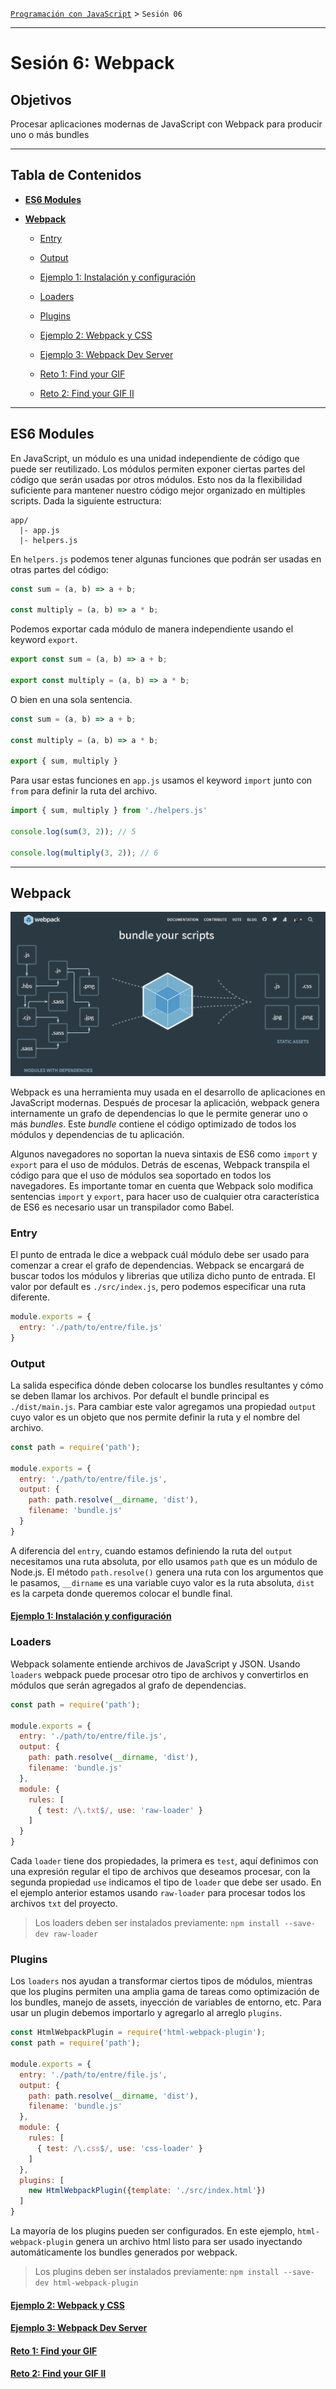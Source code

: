 [`Programación con JavaScript`](../Readme.md) > `Sesión 06`

---

# Sesión 6: Webpack

## Objetivos

Procesar aplicaciones modernas de JavaScript con Webpack para producir uno o más bundles

---

## Tabla de Contenidos

- **[ES6 Modules](#es6-modules)**

- **[Webpack](#webpack)**

    - [Entry](#entry)
    
    - [Output](#output)
    
    - [Ejemplo 1: Instalación y configuración](./Ejemplo-01/Readme.md)
    
    - [Loaders](#loaders)
    
    - [Plugins](#plugins)
    
    - [Ejemplo 2: Webpack y CSS](./Ejemplo-02/Readme.md)
    
    - [Ejemplo 3: Webpack Dev Server](./Ejemplo-03/Readme.md)
    
    - [Reto 1: Find your GIF](./Reto-01/Readme.md)
    
    - [Reto 2: Find your GIF II](./Reto-02/Readme.md)
    
---

## ES6 Modules

En JavaScript, un módulo es una unidad independiente de código que puede ser reutilizado. Los módulos permiten exponer
ciertas partes del código que serán usadas por otros módulos. Esto nos da la flexibilidad suficiente para mantener 
nuestro código mejor organizado en múltiples scripts. Dada la siguiente estructura:

```
app/
  |- app.js
  |- helpers.js
```

En `helpers.js` podemos tener algunas funciones que podrán ser usadas en otras partes del código:

```javascript
const sum = (a, b) => a + b;

const multiply = (a, b) => a * b;
```

Podemos exportar cada módulo de manera independiente usando el keyword `export`.

```javascript
export const sum = (a, b) => a + b;

export const multiply = (a, b) => a * b;
```

O bien en una sola sentencia.

```javascript
const sum = (a, b) => a + b;

const multiply = (a, b) => a * b;

export { sum, multiply }
```

Para usar estas funciones en `app.js` usamos el keyword `import` junto con `from` para definir la ruta del archivo.

```javascript
import { sum, multiply } from './helpers.js'

console.log(sum(3, 2)); // 5

console.log(multiply(3, 2)); // 6
```

---

## Webpack

![Webpack](./assets/webpack.png)

Webpack es una herramienta muy usada en el desarrollo de aplicaciones en JavaScript modernas. Después de procesar la
aplicación, webpack genera internamente un grafo de dependencias lo que le permite generar uno o más _bundles_. Este
_bundle_ contiene el código optimizado de todos los módulos y dependencias de tu aplicación.

Algunos navegadores no soportan la nueva sintaxis de ES6 como `import` y `export` para el uso de módulos. Detrás de 
escenas, Webpack transpila el código para que el uso de módulos sea soportado en todos los navegadores. Es importante
tomar en cuenta que Webpack solo modifica sentencias `import` y `export`, para hacer uso de cualquier otra característica
de ES6 es necesario usar un transpilador como Babel.

### Entry

El punto de entrada le dice a webpack cuál módulo debe ser usado para comenzar a crear el grafo de dependencias. Webpack
se encargará de buscar todos los módulos y librerias que utiliza dicho punto de entrada. El valor por default es 
`./src/index.js`, pero podemos especificar una ruta diferente.

```javascript
module.exports = {
  entry: './path/to/entre/file.js'
}
```

### Output

La salida especifica dónde deben colocarse los bundles resultantes y cómo se deben llamar los archivos. Por default el
bundle principal es `./dist/main.js`. Para cambiar este valor agregamos una propiedad `output` cuyo valor es un objeto
que nos permite definir la ruta y el nombre del archivo.

```javascript
const path = require('path');

module.exports = {
  entry: './path/to/entre/file.js',
  output: {
    path: path.resolve(__dirname, 'dist'),
    filename: 'bundle.js'
  }
}
```

A diferencia del `entry`, cuando estamos definiendo la ruta del `output` necesitamos una ruta absoluta, por ello usamos
`path` que es un módulo de Node.js. El método `path.resolve()` genera una ruta con los argumentos que le pasamos, 
`__dirname` es una variable cuyo valor es la ruta absoluta, `dist` es la carpeta donde queremos colocar el bundle final.

#### [Ejemplo 1: Instalación y configuración](./Ejemplo-01/Readme.md)

### Loaders

Webpack solamente entiende archivos de JavaScript y JSON. Usando `loaders` webpack puede procesar otro tipo de archivos
y convertirlos en módulos que serán agregados al grafo de dependencias.

```javascript
const path = require('path');

module.exports = {
  entry: './path/to/entre/file.js',
  output: {
    path: path.resolve(__dirname, 'dist'),
    filename: 'bundle.js'
  },
  module: {
    rules: [
      { test: /\.txt$/, use: 'raw-loader' }
    ] 
  }
}
```

Cada `loader` tiene dos propiedades, la primera es `test`, aquí definimos con una expresión regular el tipo de archivos 
que deseamos procesar, con la segunda propiedad `use` indicamos el tipo de `loader` que debe ser usado. En el ejemplo
anterior estamos usando `raw-loader` para procesar todos los archivos `txt` del proyecto.

> Los loaders deben ser instalados previamente: `npm install --save-dev raw-loader`

### Plugins

Los `loaders` nos ayudan a transformar ciertos tipos de módulos, mientras que los plugins permiten una amplia gama de
tareas como optimización de los bundles, manejo de assets, inyección de variables de entorno, etc. Para usar un plugin
debemos importarlo y agregarlo al arreglo `plugins`.

```javascript
const HtmlWebpackPlugin = require('html-webpack-plugin');
const path = require('path');

module.exports = {
  entry: './path/to/entre/file.js',
  output: {
    path: path.resolve(__dirname, 'dist'),
    filename: 'bundle.js'
  },
  module: {
    rules: [
      { test: /\.css$/, use: 'css-loader' }
    ] 
  },
  plugins: [
    new HtmlWebpackPlugin({template: './src/index.html'})
  ]
}
```

La mayoría de los plugins pueden ser configurados. En este ejemplo, `html-webpack-plugin` genera un archivo html listo
para ser usado inyectando automáticamente los bundles generados por webpack.

> Los plugins deben ser instalados previamente: `npm install --save-dev html-webpack-plugin`

#### [Ejemplo 2: Webpack y CSS](./Ejemplo-02/Readme.md)

#### [Ejemplo 3: Webpack Dev Server](./Ejemplo-03/Readme.md)

#### [Reto 1: Find your GIF](./Reto-01/Readme.md)

#### [Reto 2: Find your GIF II](./Reto-02/Readme.md)
